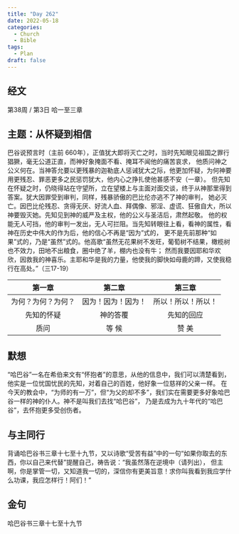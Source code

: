 ```yaml
---
title: "Day 262"
date: 2022-05-18
categories:
  - Church
  - Bible
tags:
  - Plan
draft: false
---
```


## 经文
第38周 / 第3日 哈一至三章

## 主题：从怀疑到相信
巴谷说预言时（主前  660年），正值犹大即将灭亡之时，当时先知眼见祖国之罪行猖獗，毫无公道正直，而神好象掩面不看、掩耳不闻他的痛苦哀求，
他质问神之公义何在。当神答允要以更残暴的迦勒底人惩诫犹大之际，他更加怀疑，为何神要用更残忍、罪恶更多之民惩罚犹大，他内心之挣扎使他甚感不安（一章）。
但先知在怀疑之时，仍晓得站在守望所，立在望楼上与主面对面交谈，终于从神那里得到答案。犹大因罪受到审判，同样，残暴骄傲的巴比伦亦逃不了神的审判，
她必灭亡。因巴比伦残忍、贪得无厌、好流人血、拜偶像、邪淫、虚谎、狂傲自大，所以神要毁灭她。先知见到神的威严及主权，他的公义与圣洁后，肃然起敬。
他的权能无人可挡，他的审判一发出，无人可拦阻。当先知转眼往上看，看神的属性，看神在历史中伟大的作为后，他的信心不再是“因为”式的，
更不是先前那种“如果”式的，乃是“虽然”式的。他高歌“虽然无花果树不发旺，葡萄树不结果，橄榄树也不效力，田地不出粮食，圈中绝了羊，棚内也没有牛；
然而我要因耶和华欢欣，因救我的神喜乐。主耶和华是我的力量，他使我的脚快如母鹿的蹄，又使我稳行在高处。”（三17-19）

|     第一章     |     第二章     |     第三章     |
|:-----------:|:-----------:|:-----------:|
|  为何？为何？为何？  |  因为！因为！因为！  |  所以！所以！所以！  |
|    先知的怀疑    |    神的答覆     |    先知的回应    |
|     质问      |     等 候     |     赞 美     |

## 默想
“哈巴谷”一名在希伯来文有“怀抱者”的意思，从他的信息中，我们可以清楚看到，他实是一位忧国忧民的先知，对着自己的百姓，他好象一位慈祥的父亲一样。
在今天的教会中，“为师的有一万”，但“为父的却不多”，我们实在需要更多好象哈巴谷一样的神的仆人。神不是叫我们去找“哈巴谷”，
乃是去成为九十年代的“哈巴谷”，去怀抱更多受创伤者。

## 与主同行
背诵哈巴谷书三章十七至十九节，又以诗歌“受苦有益”中的一句“如果你取去的东西，你以自己来代替”提醒自己，祷告说：“我虽然落在逆境中（请列出），
但主啊，你是掌管一切，又知道我一切的，深信你有更美旨意！求你叫我看到我应学什么功课，我应怎样行！阿们！”

## 金句
哈巴谷书三章十七至十九节

[comment]: <> (## 附录)

